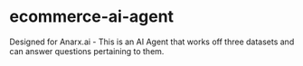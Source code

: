 ﻿# ecommerce-ai-agent
Designed for Anarx.ai - This is an AI Agent that works off three datasets and can answer questions pertaining to them.
